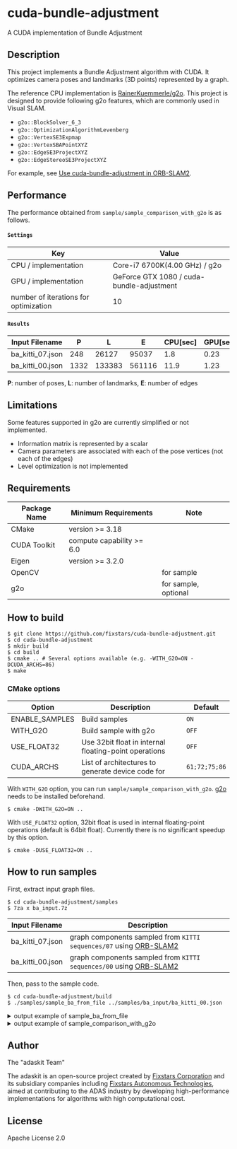 # cuda-bundle-adjustment
A CUDA implementation of Bundle Adjustment

## Description
This project implements a Bundle Adjustment algorithm with CUDA.
It optimizes camera poses and landmarks (3D points) represented by a graph.

The reference CPU implementation is [RainerKuemmerle/g2o](https://github.com/RainerKuemmerle/g2o).
This project is designed to provide following g2o features, which are commonly used in Visual SLAM.

- `g2o::BlockSolver_6_3`
- `g2o::OptimizationAlgorithmLevenberg`
- `g2o::VertexSE3Expmap`
- `g2o::VertexSBAPointXYZ`
- `g2o::EdgeSE3ProjectXYZ`
- `g2o::EdgeStereoSE3ProjectXYZ`

For example, see [Use cuda-bundle-adjustment in ORB-SLAM2](https://github.com/fixstars/cuda-bundle-adjustment/wiki/Use-cuda-bundle-adjustment-in-ORB-SLAM2).

## Performance

The performance obtained from `sample/sample_comparison_with_g2o` is as follows.

#### `Settings`

Key|Value
---|---
CPU / implementation|Core-i7 6700K(4.00 GHz) / g2o
GPU / implementation|GeForce GTX 1080 / cuda-bundle-adjustment
number of iterations for optimization|10

#### `Results`
Input Filename|P|L|E|CPU[sec]|GPU[sec]
---|---|---|---|---|---
ba_kitti_07.json|248|26127|95037|1.8|0.23
ba_kitti_00.json|1332|133383|561116|11.9|1.23

**P**: number of poses, **L**: number of landmarks, **E**: number of edges

## Limitations
Some features supported in g2o are currently simplified or not implemented.

- Information matrix is represented by a scalar
- Camera parameters are associated with each of the pose vertices (not each of the edges)
- Level optimization is not implemented

## Requirements
|Package Name|Minimum Requirements|Note|
|---|---|---|
|CMake|version >= 3.18||
|CUDA Toolkit|compute capability >= 6.0|
|Eigen|version >= 3.2.0||
|OpenCV||for sample|
|g2o||for sample, optional|

## How to build
```
$ git clone https://github.com/fixstars/cuda-bundle-adjustment.git
$ cd cuda-bundle-adjustment
$ mkdir build
$ cd build
$ cmake .. # Several options available (e.g. -WITH_G2O=ON -DCUDA_ARCHS=86)
$ make
```

### CMake options
|Option|Description|Default|
|---|---|---|
|ENABLE_SAMPLES|Build samples|`ON`|
|WITH_G2O|Build sample with g2o|`OFF`|
|USE_FLOAT32|Use 32bit float in internal floating-point operations|`OFF`|
|CUDA_ARCHS|List of architectures to generate device code for|`61;72;75;86`|

With `WITH_G2O` option, you can run `sample/sample_comparison_with_g2o`.
[g2o](https://github.com/RainerKuemmerle/g2o) needs to be installed beforehand.

```
$ cmake -DWITH_G2O=ON ..
```

With `USE_FLOAT32` option, 32bit float is used in internal floating-point operations (default is 64bit float).
Currently there is no significant speedup by this option.

```
$ cmake -DUSE_FLOAT32=ON ..
```

## How to run samples

First, extract input graph files.

```
$ cd cuda-bundle-adjustment/samples
$ 7za x ba_input.7z
```

Input Filename|Description
---|---
ba_kitti_07.json|graph components sampled from `KITTI sequences/07` using [ORB-SLAM2](https://github.com/raulmur/ORB_SLAM2)
ba_kitti_00.json|graph components sampled from `KITTI sequences/00` using [ORB-SLAM2](https://github.com/raulmur/ORB_SLAM2)

Then, pass to the sample code.

```
$ cd cuda-bundle-adjustment/build
$ ./samples/sample_ba_from_file ../samples/ba_input/ba_kitti_00.json
```

<details>
<summary>output example of sample_ba_from_file</summary>

```
$ ./samples/sample_ba_from_file ../samples/ba_input/ba_kitti_00.json

Reading Graph... Done.

=== Graph size :
num poses      : 1322
num landmarks  : 133383
num edges      : 561116

Running BA... Done.

=== Processing time :
BA total : 1.22[sec]

0: Initialize Optimizer        :     67.9[msec]
1: Build Structure             :     69.1[msec]
2: Compute Error               :     11.0[msec]
3: Build System                :     50.4[msec]
4: Schur Complement            :    106.2[msec]
5: Symbolic Decomposition      :    353.8[msec]
6: Numerical Decomposition     :    554.5[msec]
7: Update Solution             :      1.2[msec]

=== Objective function value :
iter:  1, chi2: 334210.0
iter:  2, chi2: 331822.8
iter:  3, chi2: 329700.4
iter:  4, chi2: 327743.4
iter:  5, chi2: 326123.2
iter:  6, chi2: 324876.6
iter:  7, chi2: 323698.5
iter:  8, chi2: 322572.7
iter:  9, chi2: 321410.3
iter: 10, chi2: 320086.4
```
</details>

<details>
<summary>output example of sample_comparison_with_g2o</summary>

```
$ ./samples/sample_comparison_with_g2o ../samples/ba_input/ba_kitti_00.json

Reading Graph... Done.

=== Graph size :
num poses      : 1322
num landmarks  : 133383
num edges      : 561116

Running BA with CPU... Done.

Running BA with GPU... Done.

=== Processing time :
CPU :   11.93 [sec]
GPU :    1.23 [sec]

=== Objective function value :
 iteration|  chi2 CPU|  chi2 GPU
         1|  334210.0|  334210.0
         2|  331822.8|  331822.8
         3|  329700.4|  329700.4
         4|  327743.4|  327743.4
         5|  326123.2|  326123.2
         6|  324876.6|  324876.6
         7|  323698.5|  323698.5
         8|  322572.7|  322572.7
         9|  321410.3|  321410.3
        10|  320086.4|  320086.4

=== RMSE between CPU estimates and GPU estimates :
Rotation    : 7.63e-16
Translation : 4.50e-13
Landmark    : 4.50e-13
```
</details>

## Author
The "adaskit Team"  

The adaskit is an open-source project created by [Fixstars Corporation](https://www.fixstars.com/) and its subsidiary companies including [Fixstars Autonomous Technologies](https://at.fixstars.com/), aimed at contributing to the ADAS industry by developing high-performance implementations for algorithms with high computational cost.

## License
Apache License 2.0
